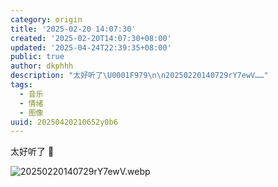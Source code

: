 ```yaml
---
category: origin
title: '2025-02-20 14:07:30'
created: '2025-02-20T14:07:30+08:00'
updated: '2025-04-24T22:39:35+08:00'
public: true
author: dkphhh
description: "太好听了\U0001F979\n\n20250220140729rY7ewV……"
tags:
  - 音乐
  - 情绪
  - 图像
uuid: 20250420210652y0b6
---
```


太好听了 🥹

![20250220140729rY7ewV.webp](https://img.dkphhh.me/20250220140729rY7ewV.webp)
